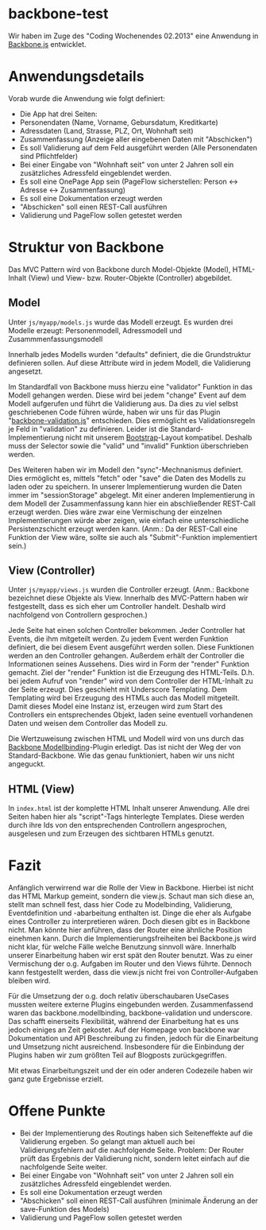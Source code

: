 backbone-test
=============

Wir haben im Zuge des "Coding Wochenendes 02.2013" eine Anwendung in [Backbone.js](http://www.github.com/documentcloud/backbone) entwicklet.


Anwendungsdetails
=================

Vorab wurde die Anwendung wie folgt definiert:

* Die App hat drei Seiten: 
 * Personendaten (Name, Vorname, Gebursdatum, Kreditkarte)
 * Adressdaten (Land, Strasse, PLZ, Ort, Wohnhaft seit)
 * Zusammenfassung (Anzeige aller eingebenen Daten mit "Abschicken")
* Es soll Validierung auf dem Feld ausgeführt werden (Alle Personendaten sind Pflichtfelder)
* Bei einer Eingabe von "Wohnhaft seit" von unter 2 Jahren soll ein zusätzliches Adressfeld eingeblendet werden.
* Es soll eine OnePage App sein (PageFlow sicherstellen: Person <-> Adresse <-> Zusammenfassung)
* Es soll eine Dokumentation erzeugt werden
* "Abschicken" soll einen REST-Call ausführen
* Validierung und PageFlow sollen getestet werden

Struktur von Backbone
=====================

Das MVC Pattern wird von Backbone durch Model-Objekte (Model), HTML-Inhalt (View) und View- bzw. Router-Objekte (Controller) abgebildet.

Model
-----

Unter `js/myapp/models.js` wurde das Modell erzeugt.
Es wurden drei Modelle erzeugt: Personenmodell, Adressmodell und Zusammmenfassungsmodell

Innerhalb jedes Modells wurden "defaults" definiert, die die Grundstruktur definieren sollen.
Auf diese Attribute wird in jedem Modell, die Validierung angesetzt.

Im Standardfall von Backbone muss hierzu eine "validator" Funktion in das Modell gehangen werden. 
Diese wird bei jedem "change" Event auf dem Modell aufgerufen und führt die Validierung aus.
Da dies zu viel selbst geschriebenen Code führen würde, haben wir uns für das Plugin "[backbone-validation.js](http://www.github.com/thedersen/backbone.validation)" entschieden.
Dies ermöglicht es Validationsregeln je Feld in "validation" zu definieren.
Leider ist die Standard-Implementierung nicht mit unserem [Bootstrap](http://www.github.com/twitter/Bootstrap)-Layout kompatibel.
Deshalb muss der Selector sowie die "valid" und "invalid" Funktion überschrieben werden.

Des Weiteren haben wir im Modell den "sync"-Mechnanismus definiert. 
Dies ermöglicht es, mittels "fetch" oder "save" die Daten des Modells zu laden oder zu speichern.
In unserer Implementierung wurden die Daten immer im "sessionStorage" abgelegt.
Mit einer anderen Implementierung in dem Modell der Zusammenfassung kann hier ein abschließender REST-Call erzeugt werden.
Dies wäre zwar eine Vermischung der einzelnen Implementierungen würde aber zeigen, wie einfach eine unterschiedliche Persistenzschicht erzeugt werden kann.
(Anm.: Da der REST-Call eine Funktion der View wäre, sollte sie auch als "Submit"-Funktion implementiert sein.)

View (Controller)
-----------------

Unter `js/myapp/views.js` wurden die Controller erzeugt.
(Anm.: Backbone bezeichnet diese Objekte als View. Innerhalb des MVC-Pattern haben wir festgestellt, 
dass es sich eher um Controller handelt. Deshalb wird nachfolgend von Controllern gesprochen.)

Jede Seite hat einen solchen Controller bekommen.
Jeder Controller hat Events, die ihm mitgeteilt werden. Zu jedem Event werden Funktion definiert, die bei diesem Event
ausgeführt werden sollen. Diese Funktionen werden an den Controller gehangen.
Außerdem erhält der Controller die Informationen seines Aussehens. Dies wird in Form der "render" Funktion gemacht.
Ziel der "render" Funktion ist die Erzeugung des HTML-Teils. D.h. bei jedem Aufruf von "render" wird von dem
Controller der HTML-Inhalt zu der Seite erzeugt. Dies geschieht mit Underscore Templating. Dem Templating wird bei 
Erzeugung des HTMLs auch das Modell mitgeteilt. Damit dieses Model eine Instanz ist, erzeugen wird zum Start des Controllers
ein entsprechendes Objekt, laden seine eventuell vorhandenen Daten und weisen dem Controller das Modell zu.

Die Wertzuweisung zwischen HTML und Modell wird von uns durch das 
[Backbone Modellbinding](http://github.com/derickbailey/backbone.modelbinding)-Plugin erledigt. Das ist nicht der
Weg der von Standard-Backbone. Wie das genau funktioniert, haben wir uns nicht angeguckt.

HTML (View)
-----------

In `index.html` ist der komplette HTML Inhalt unserer Anwendung. Alle drei Seiten haben hier als "script"-Tags hinterlegte
Templates. Diese werden durch ihre Ids von den entsprechenden Controllern angesprochen, ausgelesen und zum Erzeugen des 
sichtbaren HTMLs genutzt.

Fazit
=====
Anfänglich verwirrend war die Rolle der View in Backbone. 
Hierbei ist nicht das HTML Markup gemeint, sondern die view.js.
Schaut man sich diese an, stellt man schnell fest, dass hier Code zu Modelbinding, Validierung, Eventdefinition und -abarbeitung enthalten ist. 
Dinge die eher als Aufgabe eines Controller zu interpretieren wären. 
Doch diesen gibt es in Backbone nicht.
Man könnte hier anführen, dass der Router eine ähnliche Position einehmen kann.
Durch die Implementierungsfreiheiten bei Backbone.js wird nicht klar, für welche Fälle welche Benutzung sinnvoll wäre.
Innerhalb unserer Einarbeitung haben wir erst spät den Router benutzt. Was zu einer Vermischung der o.g. Aufgaben im Router und den Views führte.
Dennoch kann festgestellt werden, dass die view.js nicht frei von Controller-Aufgaben bleiben wird.

Für die Umsetzung der o.g. doch relativ überschaubaren UseCases mussten weitere externe Plugins eingebunden werden. 
Zusammenfassend waren das backbone.modellbinding, backbone-validation und underscore. 
Das schafft einerseits Flexibilität, während der Einarbeitung hat es uns jedoch einiges an Zeit gekostet. 
Auf der Homepage von backbone war Dokumentation und API Beschreibung zu finden, jedoch für die Einarbeitung und Umsetzung nicht ausreichend. 
Insbesondere für die Einbindung der Plugins haben wir zum größten Teil auf Blogposts zurückgegriffen.

Mit etwas Einarbeitungszeit und der ein oder anderen Codezeile haben wir ganz gute Ergebnisse erzielt.     


Offene Punkte
=============
* Bei der Implementierung des Routings haben sich Seiteneffekte auf die Validierung ergeben. So gelangt man aktuell auch bei Validierungsfehlern auf die nachfolgende Seite. Problem: Der Router prüft das Ergebnis der Validierung nicht, sondern leitet einfach auf die nachfolgende Seite weiter. 
* Bei einer Eingabe von "Wohnhaft seit" von unter 2 Jahren soll ein zusätzliches Adressfeld eingeblendet werden.
* Es soll eine Dokumentation erzeugt werden
* "Abschicken" soll einen REST-Call ausführen (minimale Änderung an der save-Funktion des Models)
* Validierung und PageFlow sollen getestet werden







